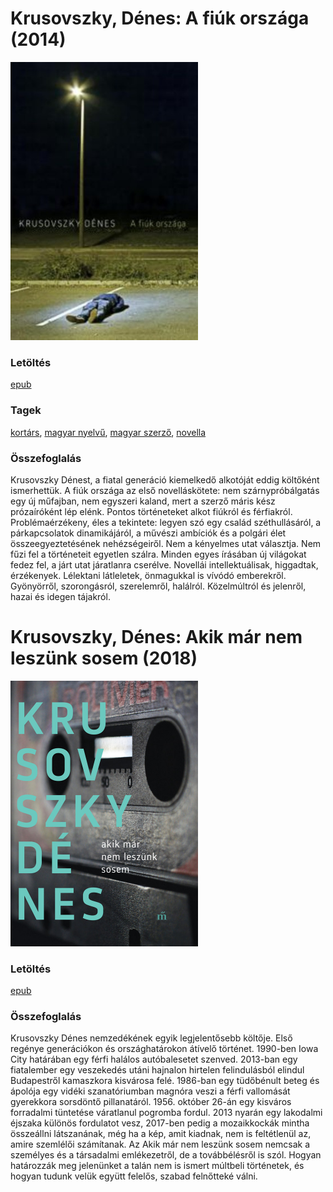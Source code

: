 # <a name="id_1521">Krusovszky, Dénes: A fiúk országa (2014)</a>
<img src="https://github.com/BercziSandor/calibre_lib/raw/main/libs/main/Krusovszky%2C%20Denes/A%20fiuk%20orszaga%20%281521%29/cover.jpg" alt="cover" width="300"/>

### Letöltés
[epub](https://github.com/BercziSandor/calibre_lib/raw/main/libs/main/Krusovszky%2C%20Denes/A%20fiuk%20orszaga%20%281521%29/A%20fiuk%20orszaga%20-%20Krusovszky%2C%20Denes.epub)

### Tagek
[kortárs](https://github.com/berczisandor/calibre_lib/blob/main/main/_tags/kort%c3%a1rs.md), [magyar nyelvű](https://github.com/berczisandor/calibre_lib/blob/main/main/_tags/magyar%20nyelv%c5%b1.md), [magyar szerző](https://github.com/berczisandor/calibre_lib/blob/main/main/_tags/magyar%20szerz%c5%91.md), [novella](https://github.com/berczisandor/calibre_lib/blob/main/main/_tags/novella.md)

### Összefoglalás
<div>
<p>Krusovszky Dénest, a fiatal generáció kiemelkedő alkotóját eddig költőként ismerhettük. A fiúk országa az első novelláskötete: nem szárnypróbálgatás egy új műfajban, nem egyszeri kaland, mert a szerző máris kész prózaíróként lép elénk. Pontos történeteket alkot fiúkról és férfiakról. Problémaérzékeny, éles a tekintete: legyen szó egy család széthullásáról, a párkapcsolatok dinamikájáról, a művészi ambíciók és a polgári élet összeegyeztetésének nehézségeiről. Nem a kényelmes utat választja. Nem fűzi fel a történeteit egyetlen szálra. Minden egyes írásában új világokat fedez fel, a járt utat járatlanra cserélve. Novellái intellektuálisak, higgadtak, érzékenyek. Lélektani látleletek, önmagukkal is vívódó emberekről. Gyönyörről, szorongásról, szerelemről, halálról. Közelmúltról és jelenről, hazai és idegen tájakról.</p></div>


# <a name="id_1520">Krusovszky, Dénes: Akik már nem leszünk sosem (2018)</a>
<img src="https://github.com/BercziSandor/calibre_lib/raw/main/libs/main/Krusovszky%2C%20Denes/Akik%20mar%20nem%20leszunk%20sosem%20%281520%29/cover.jpg" alt="cover" width="300"/>

### Letöltés
[epub](https://github.com/BercziSandor/calibre_lib/raw/main/libs/main/Krusovszky%2C%20Denes/Akik%20mar%20nem%20leszunk%20sosem%20%281520%29/Akik%20mar%20nem%20leszunk%20sosem%20-%20Krusovszky%2C%20Denes.epub)

### Összefoglalás
Krusovszky Dénes nemzedékének egyik legjelentősebb költője. Első regénye generációkon és országhatárokon átívelő történet. 1990-ben Iowa City határában egy férfi halálos autóbalesetet szenved. 2013-ban egy fiatalember egy veszekedés utáni hajnalon hirtelen felindulásból elindul Budapestről kamaszkora kisvárosa felé. 1986-ban egy tüdőbénult beteg és ápolója egy vidéki szanatóriumban magnóra veszi a férfi vallomását gyerekkora sorsdöntő pillanatáról. 1956. október 26-án egy kisváros forradalmi tüntetése váratlanul pogromba fordul. 2013 nyarán egy lakodalmi éjszaka különös fordulatot vesz, 2017-ben pedig a mozaikkockák mintha összeállni látszanának, még ha a kép, amit kiadnak, nem is feltétlenül az, amire szemlélői számítanak. Az Akik már nem leszünk sosem nemcsak a személyes és a társadalmi emlékezetről, de a továbbélésről is szól. Hogyan határozzák meg jelenünket a talán nem is ismert múltbeli történetek, és hogyan tudunk velük együtt felelős, szabad felnőtteké válni.


